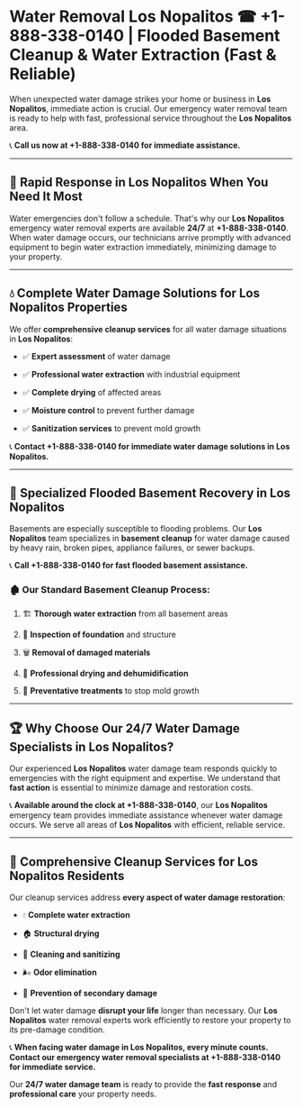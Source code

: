 # Water Removal Los Nopalitos ☎ +1-888-338-0140 | Flooded Basement Cleanup & Water Extraction (Fast & Reliable)

When unexpected water damage strikes your home or business in **Los Nopalitos**, immediate action is crucial. Our emergency water removal team is ready to help with fast, professional service throughout the **Los Nopalitos** area. 

📞 **Call us now at +1-888-338-0140 for immediate assistance.**
---
## 🚀 Rapid Response in Los Nopalitos When You Need It Most
Water emergencies don't follow a schedule. That's why our **Los Nopalitos** emergency water removal experts are available **24/7** at **+1-888-338-0140**. When water damage occurs, our technicians arrive promptly with advanced equipment to begin water extraction immediately, minimizing damage to your property.
---
## 💧 Complete Water Damage Solutions for Los Nopalitos Properties
We offer **comprehensive cleanup services** for all water damage situations in **Los Nopalitos**:
- ✅ **Expert assessment** of water damage  
- ✅ **Professional water extraction** with industrial equipment  
- ✅ **Complete drying** of affected areas  
- ✅ **Moisture control** to prevent further damage  
- ✅ **Sanitization services** to prevent mold growth  
📞 **Contact +1-888-338-0140 for immediate water damage solutions in Los Nopalitos.**
---
## 🌊 Specialized Flooded Basement Recovery in Los Nopalitos
Basements are especially susceptible to flooding problems. Our **Los Nopalitos** team specializes in **basement cleanup** for water damage caused by heavy rain, broken pipes, appliance failures, or sewer backups. 
📞 **Call +1-888-338-0140 for fast flooded basement assistance.**
### 🏚️ Our Standard Basement Cleanup Process:
1. 🏗️ **Thorough water extraction** from all basement areas  
2. 🔎 **Inspection of foundation** and structure  
3. 🗑️ **Removal of damaged materials**  
4. 💨 **Professional drying and dehumidification**  
5. 🚫 **Preventative treatments** to stop mold growth  
---
## 🏆 Why Choose Our 24/7 Water Damage Specialists in Los Nopalitos?
Our experienced **Los Nopalitos** water damage team responds quickly to emergencies with the right equipment and expertise. We understand that **fast action** is essential to minimize damage and restoration costs.
📞 **Available around the clock at +1-888-338-0140**, our **Los Nopalitos** emergency team provides immediate assistance whenever water damage occurs. We serve all areas of **Los Nopalitos** with efficient, reliable service.
---
## 🧹 Comprehensive Cleanup Services for Los Nopalitos Residents
Our cleanup services address **every aspect of water damage restoration**:
- 💧 **Complete water extraction**  
- 🏠 **Structural drying**  
- 🧼 **Cleaning and sanitizing**  
- 🌬️ **Odor elimination**  
- 🚫 **Prevention of secondary damage**  
Don't let water damage **disrupt your life** longer than necessary. Our **Los Nopalitos** water removal experts work efficiently to restore your property to its pre-damage condition.
📞 **When facing water damage in Los Nopalitos, every minute counts. Contact our emergency water removal specialists at +1-888-338-0140 for immediate service.**
Our **24/7 water damage team** is ready to provide the **fast response** and **professional care** your property needs.
